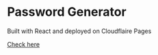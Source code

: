 # Password Generator

Built with React and deployed on Cloudflaire Pages

[Check here](https://password-generator-1bf.pages.dev/)